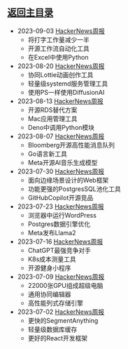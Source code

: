 ## [返回主目录](../README.md)

- 2023-09-03 [HackerNews周报](2023Q3/2023-09-Hacker-News.md)
  - 将打字工作量减少一半
  - 开源工作流自动化工具
  - 在Excel中使用Python
- 2023-08-20 [HackerNews周报](2023Q3/2023-08-Hacker-News.md)
  - 协同Lottie动画创作工具
  - 轻量级systemd服务管理工具
  - 使用PS一样使用DiffusionAI
- 2023-08-13 [HackerNews周报](2023Q3/2023-08-Hacker-News.md)
  - 开源RDS替代方案
  - Mac应用管理工具
  - Deno中调用Python模块
- 2023-08-07 [HackerNews周报](2023Q3/2023-08-Hacker-News.md)
  - Bloomberg开源高性能消息队列
  - Go语言新工具
  - Meta开源AI音乐生成模型
- 2023-07-30 [HackerNews周报](2023Q3/2023-07-Hacker-News.md)
  - 面向边缘场景设计的Web框架
  - 功能更强的PostgresSQL池化工具
  - GitHubCopilot开源竞品
- 2023-07-23 [HackerNews周报](2023Q3/2023-07-Hacker-News.md)
  - 浏览器中运行WordPress
  - Postgres数据引擎优化
  - Meta发布Llama2
- 2023-07-16 [HackerNews周报](2023Q3/2023-07-Hacker-News.md)
  - ChatGPT最强竞争对手
  - K8s成本测量工具
  - 开源健身小程序
- 2023-07-09 [HackerNews周报](2023Q3/2023-07-Hacker-News.md)
  - 22000张GPU组成超级电脑
  - 通用协同编辑器
  - 高性能列式存储引擎
- 2023-07-02 [HackerNews周报](2023Q3/2023-07-Hacker-News.md)
  - 更快的SegmentAnything
  - 轻量级数据库缓存
  - 更好的React开发框架
